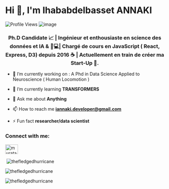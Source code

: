<h1>Hi 👋, I'm Ihababdelbasset ANNAKI </h1>

![Profile Views](https://gpvc.arturio.dev/thefledgedhurricane)
![image](https://img.shields.io/github/followers/thefledgedhurricane?label=follow&style=social)

<h3 align="center">Ph.D Candidate 📈 | Ingénieur et enthousiaste en science des données et IA & 🧑💻| Chargé de cours en JavaScript ( React, Express, D3) depuis 2016 ☕ | Actuellement en train de créer ma Start-Up 🚀.</h3>

- 🔭 I’m currently working on  : A Phd in Data Science Applied to Neuroscience ( Human Locomotion )

- 🌱 I’m currently learning **TRANSFORMERS** 

- 💬 Ask me about **Anything**

- 📫 How to reach me **iannaki.developer@gmail.com**

- ⚡ Fun fact **researcher/data scientist**

<h3 align="left">Connect with me:</h3>
<p align="left">
<a href="https://www.linkedin.com/in/ihababdelbasset-annaki/" target="blank"><img align="center" src="https://cdn.jsdelivr.net/npm/simple-icons@3.0.1/icons/linkedin.svg" alt="murataslan1" height="30" width="40" /></a>
<p>&nbsp;<img align="center" src="https://github-readme-stats.vercel.app/api?username=thefledgedhurricane&show_icons=true&locale=en" alt="thefledgedhurricane" /></p>
<p><img align="center" src="https://github-readme-streak-stats.herokuapp.com/?user=thefledgedhurricane&" alt="thefledgedhurricane" /></p>
<p><img align="center" src="https://github-readme-stats.vercel.app/api/top-langs?username=thefledgedhurricane&show_icons=true&locale=en&layout=compact" alt="thefledgedhurricane" /></p>

